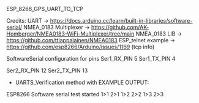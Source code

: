 ESP_8266_GPS_UART_TO_TCP

Credits:
UART -> https://docs.arduino.cc/learn/built-in-libraries/software-serial/
NMEA_0183 Multiplexer -> https://github.com/AK-Homberger/NMEA0183-WiFi-Multiplexer/tree/main
NMEA_0183 LIB -> https://github.com/ttlappalainen/NMEA0183
ESP_telnet example -> https://github.com/esp8266/Arduino/issues/1169 (tcp info)


SoftwareSerial configuration for pins 
Ser1_RX_PIN 5
Ser1_TX_PIN 4

Ser2_RX_PIN 12
Ser2_TX_PIN 13

+ UARTS_Verification method with 
EXAMPLE OUTPUT:

 ESP8266 Software serial test started
1>1
2>1
1>2
2>2
1>3
2>3

